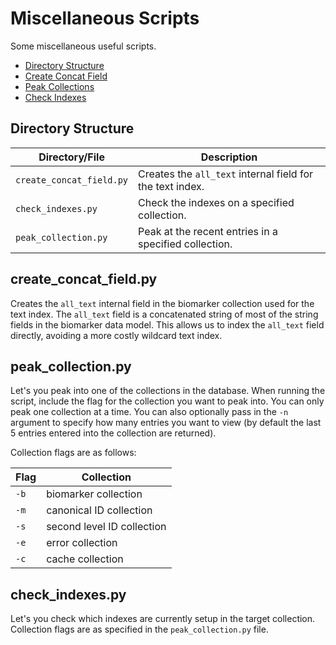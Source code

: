 # Miscellaneous Scripts

Some miscellaneous useful scripts.

- [Directory Structure](#directory-structure)
- [Create Concat Field](#createconcatfieldpy)
- [Peak Collections](#peakcollectionpy)
- [Check Indexes](#checkindexespy)

## Directory Structure

| Directory/File           | Description                                               |
| ------------------------ | --------------------------------------------------------- |
| `create_concat_field.py` | Creates the `all_text` internal field for the text index. |
| `check_indexes.py`       | Check the indexes on a specified collection.              |
| `peak_collection.py`     | Peak at the recent entries in a specified collection.     |

## create_concat_field.py

Creates the `all_text` internal field in the biomarker collection used for the text index. The `all_text` field is a concatenated string of most of the string fields in the biomarker data model. This allows us to index the `all_text` field directly, avoiding a more costly wildcard text index.

## peak_collection.py

Let's you peak into one of the collections in the database. When running the script, include the flag for the collection you want to peak into. You can only peak one collection at a time. You can also optionally pass in the `-n` argument to specify how many entries you want to view (by default the last 5 entries entered into the collection are returned).

Collection flags are as follows:

| Flag | Collection                 |
| ---- | -------------------------- |
| `-b` | biomarker collection       |
| `-m` | canonical ID collection    |
| `-s` | second level ID collection |
| `-e` | error collection           |
| `-c` | cache collection           |

## check_indexes.py

Let's you check which indexes are currently setup in the target collection. Collection flags are as specified in the `peak_collection.py` file.
